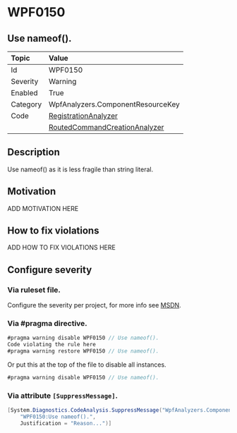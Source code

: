 # WPF0150
## Use nameof().

| Topic    | Value
| :--      | :--
| Id       | WPF0150
| Severity | Warning
| Enabled  | True
| Category | WpfAnalyzers.ComponentResourceKey
| Code     | [RegistrationAnalyzer](https://github.com/DotNetAnalyzers/WpfAnalyzers/blob/master/WpfAnalyzers/Analyzers/RegistrationAnalyzer.cs)
|          | [RoutedCommandCreationAnalyzer](https://github.com/DotNetAnalyzers/WpfAnalyzers/blob/master/WpfAnalyzers/Analyzers/RoutedCommandCreationAnalyzer.cs)


## Description

Use nameof() as it is less fragile than string literal.

## Motivation

ADD MOTIVATION HERE

## How to fix violations

ADD HOW TO FIX VIOLATIONS HERE

<!-- start generated config severity -->
## Configure severity

### Via ruleset file.

Configure the severity per project, for more info see [MSDN](https://msdn.microsoft.com/en-us/library/dd264949.aspx).

### Via #pragma directive.
```C#
#pragma warning disable WPF0150 // Use nameof().
Code violating the rule here
#pragma warning restore WPF0150 // Use nameof().
```

Or put this at the top of the file to disable all instances.
```C#
#pragma warning disable WPF0150 // Use nameof().
```

### Via attribute `[SuppressMessage]`.

```C#
[System.Diagnostics.CodeAnalysis.SuppressMessage("WpfAnalyzers.ComponentResourceKey", 
    "WPF0150:Use nameof().", 
    Justification = "Reason...")]
```
<!-- end generated config severity -->